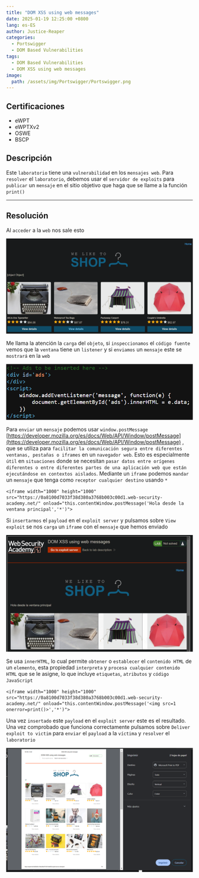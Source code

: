 ```yaml
---
title: "DOM XSS using web messages"
date: 2025-01-19 12:25:00 +0800
lang: es-ES
author: Justice-Reaper
categories:
  - Portswigger
  - DOM Based Vulnerabilities
tags:
  - DOM Based Vulnerabilities
  - DOM XSS using web messages
image:
  path: /assets/img/Portswigger/Portswigger.png
---
```


## Certificaciones

- eWPT
- eWPTXv2
- OSWE
- BSCP
  
## Descripción

Este `laboratorio` tiene una `vulnerabilidad` en los `mensajes web`. Para `resolver` el `laboratorio`, debemos usar el `servidor de exploits` para `publicar` un `mensaje` en el sitio objetivo que haga que se llame a la función `print()`

---

## Resolución

Al `acceder` a la `web` nos sale esto

![](/assets/img/DOM-Based-Vulnerabilities-Lab-1/image_1.png)

Me llama la atención la `carga` del `objeto`, si `inspeccionamos` el `código fuente` vemos que la `ventana` tiene un `listener` y si `enviamos` un `mensaje` este se `mostrará` en la `web`

![](/assets/img/DOM-Based-Vulnerabilities-Lab-1/image_2.png)

Para `enviar` un `mensaje` podemos usar `window.postMessage` [https://developer.mozilla.org/es/docs/Web/API/Window/postMessage](https://developer.mozilla.org/es/docs/Web/API/Window/postMessage) , que se utiliza para `facilitar la comunicación segura entre diferentes ventanas, pestañas o iframes` en un `navegador web`. Esto es especialmente `útil` en `situaciones` donde se necesitan `pasar datos entre orígenes diferentes o entre diferentes partes de una aplicación web que están ejecutándose en contextos aislados`. Mediante un `iframe` podemos `mandar` un `mensaje` que tenga como `receptor cualquier destino` usando `*`

```
<iframe width="1000" height="1000" src="https://0a8100d7033f38d380a3768b003c00d1.web-security-academy.net/" onload="this.contentWindow.postMessage('Hola desde la ventana principal','*')">
```

Si `insertarmos` el `payload` en el `exploit server` y pulsamos sobre `View exploit` se nos `carga` un `iframe` con el `mensaje` que hemos enviado

![](/assets/img/DOM-Based-Vulnerabilities-Lab-1/image_3.png)

Se usa `innerHTML`, lo cual permite `obtener` o `establecer` el `contenido HTML` de un `elemento`, esta propiedad `interpreta` y `procesa cualquier contenido HTML` que se le asigne, lo que incluye `etiquetas`, `atributos` y `código JavaScript`

```
<iframe width="1000" height="1000" src="https://0a8100d7033f38d380a3768b003c00d1.web-security-academy.net/" onload="this.contentWindow.postMessage('<img src=1 onerror=print()>','*')">
```

Una vez `insertado` este `payload` en el `exploit server` este es el resultado. Una vez comprobado que funciona correctamente pulsamos sobre `Deliver exploit to victim` para `enviar` el `payload` a la `víctima` y `resolver` el `laboratorio`

![](/assets/img/DOM-Based-Vulnerabilities-Lab-1/image_4.png)
